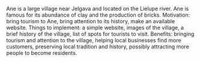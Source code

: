 Ane is a large village near Jelgava and located on the Lielupe river. Ane is famous for its abundance of clay and the production of bricks.
Motivation:
bring tourism to Ane,
bring attention to its history,
make an available website.
Things to implement:
a simple website,
images of the village,
a brief history of the village,
list of spots for tourists to visit.
Benefits:
bringing tourism and attention to the village,
helping local businesses find more customers,
preserving local tradition and history,
possibly attracting more people to become residents.
